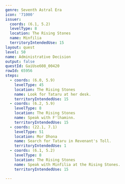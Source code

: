 ```yaml
---
genre: Seventh Astral Era
icon: '71000'
issuer:
  coords: (6.1, 5.2)
  levelType: 8
  location: The Rising Stones
  name: Minfilia
  territoryIntendedUse: 15
layout: quest
level: 50
name: Administrative Decision
output: false
questId: GaiUse608_00420
rowId: 65956
steps:
  - coords: (6.0, 5.9)
    levelType: 45
    location: The Rising Stones
    name: Look for Tataru at her desk.
    territoryIntendedUse: 15
  - coords: (6.2, 5.9)
    levelType: 8
    location: The Rising Stones
    name: Speak with F'lhaminn.
    territoryIntendedUse: 15
  - coords: (22.1, 7.1)
    levelType: 51
    location: Mor Dhona
    name: Search for Tataru in Revenant's Toll.
    territoryIntendedUse: 1
  - coords: (6.1, 5.2)
    levelType: 8
    location: The Rising Stones
    name: Speak with Minfilia at the Rising Stones.
    territoryIntendedUse: 15

---
```

